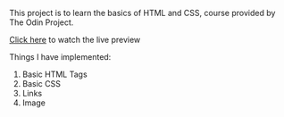 This project is to learn the basics of HTML and CSS, course provided by The Odin Project.

[Click here](https://thesudeshdas.github.io/google-homepage/) to watch the live preview

Things I have implemented: 

1. Basic HTML Tags
2. Basic CSS
3. Links 
4. Image
